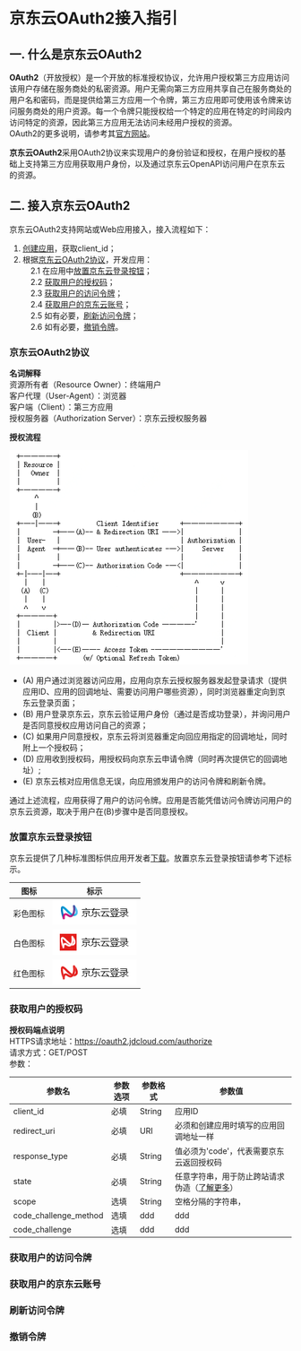 # 京东云OAuth2接入指引
## 一. 什么是京东云OAuth2
**OAuth2**（开放授权）是一个开放的标准授权协议，允许用户授权第三方应用访问该用户存储在服务商处的私密资源。用户无需向第三方应用共享自己在服务商处的用户名和密码，而是提供给第三方应用一个令牌，第三方应用即可使用该令牌来访问服务商处的用户资源。每一个令牌只能授权给一个特定的应用在特定的时间段内访问特定的资源，因此第三方应用无法访问未经用户授权的资源。</br>
OAuth2的更多说明，请参考其[官方网站](https://oauth.net/2/)。</br>

**京东云OAuth2**采用OAuth2协议来实现用户的身份验证和授权，在用户授权的基础上支持第三方应用获取用户身份，以及通过京东云OpenAPI访问用户在京东云的资源。</br>

## 二. 接入京东云OAuth2
京东云OAuth2支持网站或Web应用接入，接入流程如下：</br>
1. [创建应用](../../../documentation/Identity-Authentication-Service/Application-Management/Create-Application.md)，获取client_id；</br>
2. 根据[京东云OAuth2协议](#0)，开发应用：</br>
&emsp;2.1 在应用中[放置京东云登录按钮](#1)；</br>
&emsp;2.2 [获取用户的授权码](#2)；</br>
&emsp;2.3 [获取用户的访问令牌](#3)；</br>
&emsp;2.4 [获取用户的京东云账号](#4)；</br>
&emsp;2.5 如有必要，[刷新访问令牌](#5)；</br>
&emsp;2.6 如有必要，[撤销令牌](#6)。</br>

<h3 id="0">京东云OAuth2协议</h3>

**名词解释**</br>
资源所有者（Resource Owner）：终端用户</br>
客户代理（User-Agent）：浏览器</br>
客户端（Client）：第三方应用</br>
授权服务器（Authorization Server）：京东云授权服务器</br>

**授权流程**</br>

![](../../../image/Identity-Authentication-Service/Application-Management/authorization_code.png)

- (A) 用户通过浏览器访问应用，应用向京东云授权服务器发起登录请求（提供应用ID、应用的回调地址、需要访问用户哪些资源），同时浏览器重定向到京东云登录页面；</br>
- (B) 用户登录京东云，京东云验证用户身份（通过是否成功登录），并询问用户是否同意授权应用访问自己的资源；</br>
- (C) 如果用户同意授权，京东云将浏览器重定向回应用指定的回调地址，同时附上一个授权码；</br>
- (D) 应用收到授权码，用授权码向京东云申请令牌（同时再次提供它的回调地址）;</br>
- (E) 京东云核对应用信息无误，向应用颁发用户的访问令牌和刷新令牌。</br>

通过上述流程，应用获得了用户的访问令牌。应用是否能凭借访问令牌访问用户的京东云资源，取决于用户在(B)步骤中是否同意授权。</br>

<h3 id="1">放置京东云登录按钮</h3>

京东云提供了几种标准图标供应用开发者[下载](../../../image/Identity-Authentication-Service/Application-Management/download-resource/jdcloud-icon.zip)。放置京东云登录按钮请参考下述标示。</br>

|图标|标示|
|---|---|
|彩色图标|![](../../../image/Identity-Authentication-Service/Application-Management/color.png)|
|白色图标|![](../../../image/Identity-Authentication-Service/Application-Management/white.png)|
|红色图标|![](../../../image/Identity-Authentication-Service/Application-Management/red.png)|

<h3 id="2">获取用户的授权码</h3>

**授权码端点说明**</br>
HTTPS请求地址：https://oauth2.jdcloud.com/authorize </br>
请求方式：GET/POST </br>
参数：</br>

|参数名|参数选项|参数格式|参数值|
|---|---|---|---|
|client_id|必填|String|应用ID|
|redirect_uri|必填|URI|必须和创建应用时填写的应用回调地址一样|
|response_type|必填|String|值必须为'code'，代表需要京东云返回授权码|
|state|必填|String|任意字符串，用于防止跨站请求伪造（[了解更多](https://tools.ietf.org/html/rfc6749#section-10.12)）|
|scope|选填|String|空格分隔的字符串，|
|code_challenge_method|选填|ddd|ddd|
|code_challenge|选填|ddd|ddd|



<h3 id="3">获取用户的访问令牌</h3>

<h3 id="4">获取用户的京东云账号</h3>

<h3 id="5">刷新访问令牌</h3>

<h3 id="6">撤销令牌</h3>

